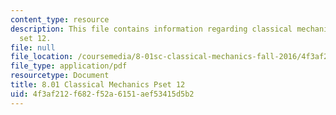 ```yaml
---
content_type: resource
description: This file contains information regarding classical mechanics problem
  set 12.
file: null
file_location: /coursemedia/8-01sc-classical-mechanics-fall-2016/4f3af212f682f52a6151aef53415d5b2_MIT8_01F16_pset12.pdf
file_type: application/pdf
resourcetype: Document
title: 8.01 Classical Mechanics Pset 12
uid: 4f3af212-f682-f52a-6151-aef53415d5b2
---
```

